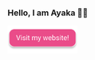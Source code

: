 ### Hello, I am Ayaka 👋🏻

<a href="https://en.ayaka.shn.hk/" target="_blank"><img src="website.svg" alt="Visit my website!" width="140" /></a>
